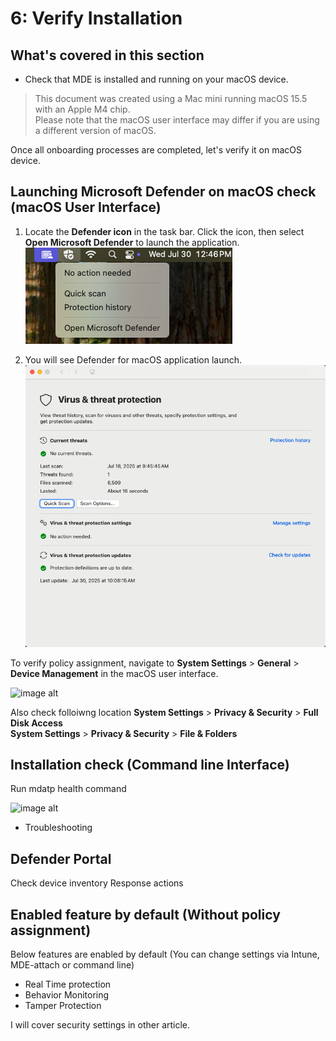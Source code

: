 # 6: Verify Installation

## What's covered in this section
- Check that MDE is installed and running on your macOS device.  

> This document was created using a Mac mini running macOS 15.5 with an Apple M4 chip.  
> Please note that the macOS user interface may differ if you are using a different version of macOS.

Once all onboarding processes are completed, let's verify it on macOS device.

## Launching Microsoft Defender on macOS check (macOS User Interface)

1.  Locate the **Defender icon** in the task bar.  Click the icon, then select **Open Microsoft Defender** to launch the application.  
   ![image alt](https://github.com/yujiaoMSFT/Microsoft-Defender-For-Endpoint/blob/31330673aa411c6f4395a21dca8d108142661c37/Images/macOS/MDEMacOS-UI1.png)

2. You will see Defender for macOS application launch.
   ![image alt](https://github.com/yujiaoMSFT/Microsoft-Defender-For-Endpoint/blob/31330673aa411c6f4395a21dca8d108142661c37/Images/macOS/MDEMacOS-UI2.png)

To verify policy assignment, navigate to **System Settings** > **General** > **Device Management** in the macOS user interface.

![image alt](https://github.com/yujiaoMSFT/mde-temp/blob/8d80da4ce91666ebe0a3bde63e4f05dea7917c8a/images/MDE-MacOS-DeviceManagement.png)

Also check folloiwng location
 **System Settings** > **Privacy & Security** > **Full Disk Access**  
 **System Settings** > **Privacy & Security** > **File & Folders**

## Installation check (Command line Interface)

Run mdatp health command
  
![image alt](https://github.com/yujiaoMSFT/mde-temp/blob/e32b2413d3130f2605127b619394dbc5dc4ea833/images/MDE-MacOS-MDATP-Health.png)

- Troubleshooting

## Defender Portal

Check device inventory
Response actions

## Enabled feature by default (Without policy assignment)

Below features are enabled by default (You can change settings via Intune, MDE-attach or command line)
- Real Time protection
- Behavior Monitoring
- Tamper Protection

I will cover security settings in other article.



